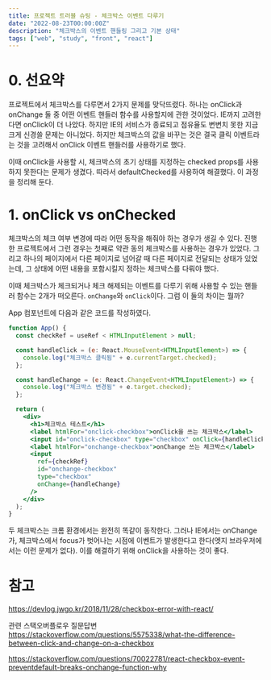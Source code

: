 ```yaml
---
title: 프로젝트 트러블 슈팅 - 체크박스 이벤트 다루기
date: "2022-08-23T00:00:00Z"
description: "체크박스의 이벤트 핸들링 그리고 기본 상태"
tags: ["web", "study", "front", "react"]
---
```


# 0. 선요약

프로젝트에서 체크박스를 다루면서 2가지 문제를 맞닥뜨렸다. 하나는 onClick과 onChange 둘 중 어떤 이벤트 핸들러 함수를 사용할지에 관한 것이었다. IE까지 고려한다면 onClick이 더 나았다. 하지만 IE의 서비스가 종료되고 점유율도 변변치 못한 지금 크게 신경쓸 문제는 아니었다. 하지만 체크박스의 값을 바꾸는 것은 결국 클릭 이벤트라는 것을 고려해서 onClick 이벤트 핸들러를 사용하기로 했다.

이때 onClick을 사용할 시, 체크박스의 초기 상태를 지정하는 checked props를 사용하지 못한다는 문제가 생겼다. 따라서 defaultChecked를 사용하여 해결했다. 이 과정을 정리해 둔다.

# 1. onClick vs onChecked

체크박스의 체크 여부 변경에 따라 어떤 동작을 해줘야 하는 경우가 생길 수 있다. 진행한 프로젝트에서 그런 경우는 첫째로 약관 동의 체크박스를 사용하는 경우가 있었다. 그리고 하나의 페이지에서 다른 페이지로 넘어갈 때 다른 페이지로 전달되는 상태가 있었는데, 그 상태에 어떤 내용을 포함시킬지 정하는 체크박스를 다뤄야 했다.

이때 체크박스가 체크되거나 체크 해제되는 이벤트를 다루기 위해 사용할 수 있는 핸들러 함수는 2개가 떠오른다. `onChange`와 `onClick`이다. 그럼 이 둘의 차이는 뭘까?

App 컴포넌트에 다음과 같은 코드를 작성하였다.

```jsx
function App() {
  const checkRef = useRef < HTMLInputElement > null;

  const handleClick = (e: React.MouseEvent<HTMLInputElement>) => {
    console.log("체크박스 클릭됨" + e.currentTarget.checked);
  };

  const handleChange = (e: React.ChangeEvent<HTMLInputElement>) => {
    console.log("체크박스 변경됨" + e.target.checked);
  };

  return (
    <div>
      <h1>체크박스 테스트</h1>
      <label htmlFor="onclick-checkbox">onClick을 쓰는 체크박스</label>
      <input id="onclick-checkbox" type="checkbox" onClick={handleClick} />
      <label htmlFor="onchange-checkbox">onChange 쓰는 체크박스</label>
      <input
        ref={checkRef}
        id="onchange-checkbox"
        type="checkbox"
        onChange={handleChange}
      />
    </div>
  );
}
```

두 체크박스는 크롬 환경에서는 완전히 똑같이 동작한다. 그러나 IE에서는 onChange가, 체크박스에서 focus가 벗어나는 시점에 이벤트가 발생한다고 한다(엣지 브라우저에서는 이런 문제가 없다). 이를 해결하기 위해 onClick을 사용하는 것이 좋다.

# 참고

https://devlog.jwgo.kr/2018/11/28/checkbox-error-with-react/

관련 스택오버플로우 질문답변 https://stackoverflow.com/questions/5575338/what-the-difference-between-click-and-change-on-a-checkbox

https://stackoverflow.com/questions/70022781/react-checkbox-event-preventdefault-breaks-onchange-function-why
